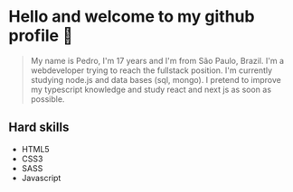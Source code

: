 # Hello and welcome to my github profile 👋
> My name is Pedro, I'm 17 years and I'm from São Paulo, Brazil. I'm a webdeveloper trying to reach the fullstack position. I'm currently studying node.js and data bases (sql, mongo). I pretend to improve my typescript knowledge and study react and next js as soon as possible.

## Hard skills
<ul>
  <li>HTML5</li>
  <li>CSS3</li>
  <li>SASS</li>
  <li>Javascript</li>
</ul>
